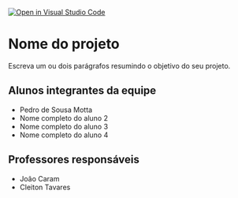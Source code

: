 [![Open in Visual Studio Code](https://classroom.github.com/assets/open-in-vscode-c66648af7eb3fe8bc4f294546bfd86ef473780cde1dea487d3c4ff354943c9ae.svg)](https://classroom.github.com/online_ide?assignment_repo_id=8224019&assignment_repo_type=AssignmentRepo)
# Nome do projeto
Escreva um ou dois parágrafos resumindo o objetivo do seu projeto.

## Alunos integrantes da equipe

* Pedro de Sousa Motta
* Nome completo do aluno 2
* Nome completo do aluno 3
* Nome completo do aluno 4

## Professores responsáveis

* João Caram
* Cleiton Tavares

